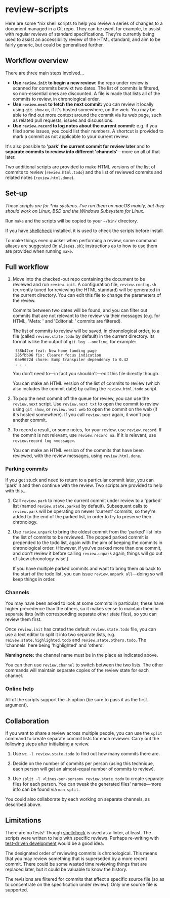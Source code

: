 review-scripts
==============

Here are some \*nix shell scripts to help you review a series of changes to a document managed in a Git repo. They can be used, for example, to assist with regular reviews of standard specifications. They're currently being used to assist an accessibility review of the HTML standard, and aim to be fairly generic, but could be generalised further.

Workflow overview
-----------------

There are three main steps involved...

* **Use `review.init` to begin a new review:** the repo under review is scanned for commits betwixt two dates. The list of commits is filtered, so non-essential ones are discounted. A file is made that lists all of the commits to review, in chronological order.
* **Use `review.next` to fetch the next commit:** you can review it locally using `git show` or, if it's hosted somewhere, on the web. You may be able to find out more context around the commit via its web page, such as related pull requests, issues and discussions.
* **Use `review.record` to log notes about the current commit:** e.g. if you filed some issues, you could list their numbers. A shortcut is provided to mark a commit as not applicable to your current review.

It's also possible to **'park' the current commit for review later** and to **separate commits to review into different 'channels'**—more on all of that later.

Two additional scripts are provided to make HTML versions of the list of commits to review (`review.html.todo`) and the list of reviewed commits and related notes (`review.html.done`).

Set-up
------

*These scripts are for \*nix systems. I've run them on macOS mainly, but they should work on Linux, BSD and the Windows Subsystem for Linux.*

Run `make` and the scripts will be copied to your `~/bin/` directory.

If you have [shellcheck](https://github.com/koalaman/shellcheck) installed, it is used to check the scripts before install.

To make things even quicker when performing a review, some command aliases are suggested (in `aliases.sh`); instructions as to how to use them are provided when running `make`.

Full workflow
-------------

1. Move into the checked-out repo containing the document to be reviewed and run `review.init`. A configuration file, `review.config.sh` (currently tuned for reviewing the HTML standard) will be generated in the current directory. You can edit this file to change the parameters of the review.

   Commits between two dates will be found, and you can filter out commits that are not relevant to the review via their messages (e.g. for HTML, 'Meta: ' and 'Editorial: ' commits are filtered).

   The list of commits to review will be saved, in chronological order, to a file (called `review.state.todo` by default) in the current directory. Its format is like the output of `git log --oneline`, for example:

        f38b42ce feat: New home landing page
        285fbb96 fix: Clearer focus indication
        0ae9672d chore: Bump transpiler dependency to 0.42
        . . .

   You don't need to—in fact you shouldn't—edit this file directly though.

   You can make an HTML version of the list of commits to review (which also includes the commit date) by calling the `review.html.todo` script.

2. To pop the next commit off the queue for review, you can use the `review.next` script. Use `review.next txt` to open the commit to review using `git show`, or `review.next web` to open the commit on the web (if it's hosted somewhere). If you call `review.next` again, it won't pop another commit.

3. To record a result, or some notes, for your review, use `review.record`. If the commit is not relevant, use `review.record na`. If it is relevant, use `review.record log <message>`.

   You can make an HTML version of the commits that have been reviewed, with the review messages, using `review.html.done`.

### Parking commits

If you get stuck and need to return to a particular commit later, you can 'park' it and then continue with the review. Two scripts are provided to help with this...

1. Call `review.park` to move the current commit under review to a 'parked' list (named `review.state.parked` by default). Subsequent calls to `review.park` will be operating on newer 'current' commits, so they're added to the end of the parked list, in order to try to preserve their chronology.

2. Use `review.unpark` to bring the oldest commit from the 'parked' list into the list of commits to be reviewed. The popped parked commit is prepended to the todo list, again with the aim of keeping the commits in chronological order. (However, if you've parked more than one commit, and don't review it before calling `review.unpark` again, things will go out of skew chronology-wise.)

   If you have multiple parked commits and want to bring them _all_ back to the start of the todo list, you can issue `review.unpark all`—doing so will keep things in order.

### Channels

You may have been asked to look at some commits in particular; these have higher precedence than the others, so it makes sense to maintain them in separate lists (with corresponding separate other state files), so you can review them first.

Once `review.init` has crated the default `review.state.todo` file, you can use a text editor to split it into two separate lists, e.g. `reivew.state.highlighted.todo` and `review.state.others.todo`. The 'channels' here being 'highlighted' and 'others'.

**Naming note:** the channel name must be in the place as indicated above.

You can then use `review.channel` to switch between the two lists. The other commands will maintain separate copies of the review state for each channel.

### Online help

All of the scripts support the `-h` option (be sure to pass it as the first argument).

Collaboration
-------------

If you want to share a review across multiple people, you can use the `split` command to create separate commit lists for each reviewer. Carry out the following steps after initialising a review.

1. Use `wc -l review.state.todo` to find out how many commits there are.

2. Decide on the number of commits per person (using this technique, each person will get an almost-equal number of commits to review).

3. Use `split -l <lines-per-person> review.state.todo` to create separate files for each person. You can tweak the generated files' names—more info can be found via `man split`.

You could also collaborate by each working on separate channels, as described above.

Limitations
-----------

There are no tests! Though [shellcheck](https://github.com/koalaman/shellcheck) is used as a linter, at least. The scripts were written to help with specific reviews. Perhaps re-writing with [test-driven development](https://en.wikipedia.org/wiki/Test-driven_development) would be a good idea.

The designated order of reviewing commits is chronological. This means that you may review something that is superseded by a more recent commit. There could be some wasted time reviewing things that are replaced later, but it could be valuable to know the history.

The revisions are filtered for commits that affect a specific source file (so as to concentrate on the specification under review). Only one source file is supported.
